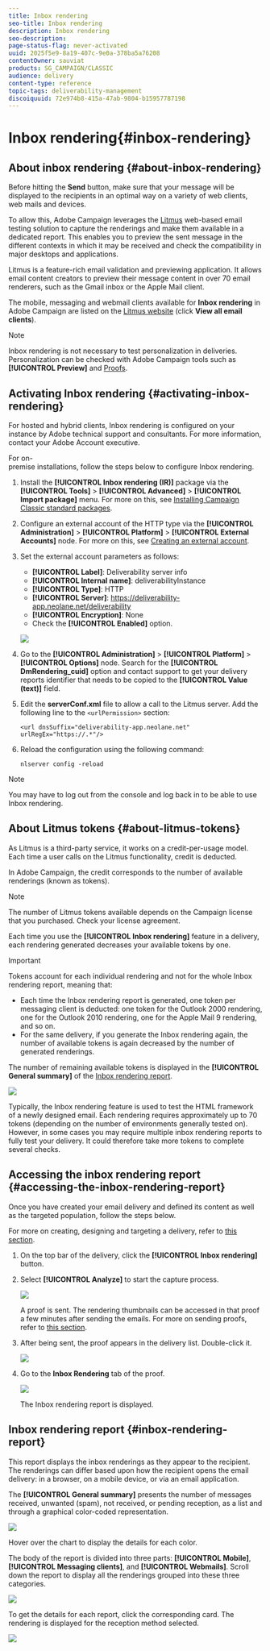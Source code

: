 ```yaml
---
title: Inbox rendering
seo-title: Inbox rendering
description: Inbox rendering
seo-description: 
page-status-flag: never-activated
uuid: 2025f5e9-8a19-407c-9e0a-378ba5a76208
contentOwner: sauviat
products: SG_CAMPAIGN/CLASSIC
audience: delivery
content-type: reference
topic-tags: deliverability-management
discoiquuid: 72e974b8-415a-47ab-9804-b15957787198
---
```


# Inbox rendering{#inbox-rendering}

## About inbox rendering {#about-inbox-rendering}

Before hitting the **Send** button, make sure that your message will be displayed to the recipients in an optimal way on a variety of web clients, web mails and devices.

To allow this, Adobe Campaign leverages the [Litmus](https://litmus.com/email-testing) web-based email testing solution to capture the renderings and make them available in a dedicated report. This enables you to preview the sent message in the different contexts in which it may be received and check the compatibility in major desktops and applications.

Litmus is a feature-rich email validation and previewing application. It allows email content creators to preview their message content in over 70 email renderers, such as the Gmail inbox or the Apple Mail client.

The mobile, messaging and webmail clients available for **Inbox rendering** in Adobe Campaign are listed on the [Litmus website](https://litmus.com/email-testing) (click **View all email clients**).

>[!NOTE]
>
>Inbox rendering is not necessary to test personalization in deliveries. Personalization can be checked with Adobe Campaign tools such as **[!UICONTROL Preview]** and [Proofs](../../delivery/using/steps-validating-the-delivery.md#sending-a-proof).

## Activating Inbox rendering {#activating-inbox-rendering}

For hosted and hybrid clients, Inbox rendering is configured on your instance by Adobe technical support and consultants. For more information, contact your Adobe Account executive.

For on-premise installations, follow the steps below to configure Inbox rendering.

1. Install the **[!UICONTROL Inbox rendering (IR)]** package via the **[!UICONTROL Tools]** > **[!UICONTROL Advanced]** > **[!UICONTROL Import package]** menu. For more on this, see [Installing Campaign Classic standard packages](../../installation/using/installing-campaign-standard-packages.md).
1. Configure an external account of the HTTP type via the **[!UICONTROL Administration]** > **[!UICONTROL Platform]** > **[!UICONTROL External Accounts]** node. For more on this, see [Creating an external account](../../platform/using/external-accounts.md#creating-an-external-account).
1. Set the external account parameters as follows:
    * **[!UICONTROL Label]**: Deliverability server info
    * **[!UICONTROL Internal name]**: deliverabilityInstance
    * **[!UICONTROL Type]**: HTTP
    * **[!UICONTROL Server]**: https://deliverability-app.neolane.net/deliverability
    * **[!UICONTROL Encryption]**: None
    * Check the **[!UICONTROL Enabled]** option.
    
    ![](assets/s_tn_inbox_rendering_external-account.png)
 
1. Go to the **[!UICONTROL Administration]** > **[!UICONTROL Platform]** > **[!UICONTROL Options]** node. Search for the **[!UICONTROL DmRendering_cuid]** option and contact support to get your delivery reports identifier that needs to be copied to the **[!UICONTROL Value (text)]** field.
1. Edit the **serverConf.xml** file to allow a call to the Litmus server. Add the following line to the `<urlPermission>` section:

    ```
    <url dnsSuffix="deliverability-app.neolane.net" urlRegEx="https://.*"/>
    ```

1. Reload the configuration using the following command:

   ```
   nlserver config -reload
   ```

>[!NOTE]
>
>You may have to log out from the console and log back in to be able to use Inbox rendering.

## About Litmus tokens {#about-litmus-tokens}

As Litmus is a third-party service, it works on a credit-per-usage model. Each time a user calls on the Litmus functionality, credit is deducted.

In Adobe Campaign, the credit corresponds to the number of available renderings (known as tokens).

>[!NOTE]
>
>The number of Litmus tokens available depends on the Campaign license that you purchased. Check your license agreement.

Each time you use the **[!UICONTROL Inbox rendering]** feature in a delivery, each rendering generated decreases your available tokens by one.

>[!IMPORTANT]
>
>Tokens account for each individual rendering and not for the whole Inbox rendering report, meaning that:  
>
>* Each time the Inbox rendering report is generated, one token per messaging client is deducted: one token for the Outlook 2000 rendering, one for the Outlook 2010 rendering, one for the Apple Mail 9 rendering, and so on.
>* For the same delivery, if you generate the Inbox rendering again, the number of available tokens is again decreased by the number of generated renderings.
>

The number of remaining available tokens is displayed in the **[!UICONTROL General summary]** of the [Inbox rendering report](#inbox-rendering-report).

![](assets/s_tn_inbox_rendering_tokens.png)

Typically, the Inbox rendering feature is used to test the HTML framework of a newly designed email. Each rendering requires approximately up to 70 tokens (depending on the number of environments generally tested on). However, in some cases you may require multiple inbox rendering reports to fully test your delivery. It could therefore take more tokens to complete several checks.

## Accessing the inbox rendering report {#accessing-the-inbox-rendering-report}

Once you have created your email delivery and defined its content as well as the targeted population, follow the steps below.

For more on creating, designing and targeting a delivery, refer to [this section](../../delivery/using/about-email-channel.md).

1. On the top bar of the delivery, click the **[!UICONTROL Inbox rendering]** button.
1. Select **[!UICONTROL Analyze]** to start the capture process.

   ![](assets/s_tn_inbox_rendering_button.png)

   A proof is sent. The rendering thumbnails can be accessed in that proof a few minutes after sending the emails. For more on sending proofs, refer to [this section](../../delivery/using/steps-validating-the-delivery.md#sending-a-proof).

1. After being sent, the proof appears in the delivery list. Double-click it.

   ![](assets/s_tn_inbox_rendering_delivery_list.png)

1. Go to the **Inbox Rendering** tab of the proof.

   ![](assets/s_tn_inbox_rendering_tab.png)

   The Inbox rendering report is displayed.

## Inbox rendering report {#inbox-rendering-report}

This report displays the inbox renderings as they appear to the recipient. The renderings can differ based upon how the recipient opens the email delivery: in a browser, on a mobile device, or via an email application.

The **[!UICONTROL General summary]** presents the number of messages received, unwanted (spam), not received, or pending reception, as a list and through a graphical color-coded representation.

![](assets/s_tn_inbox_rendering_summary.png)

Hover over the chart to display the details for each color.

The body of the report is divided into three parts: **[!UICONTROL Mobile]**, **[!UICONTROL Messaging clients]**, and **[!UICONTROL Webmails]**. Scroll down the report to display all the renderings grouped into these three categories.

![](assets/s_tn_inbox_rendering_report.png)

To get the details for each report, click the corresponding card. The rendering is displayed for the reception method selected.

![](assets/s_tn_inbox_rendering_example.png)
